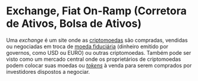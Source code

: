 # Exchange, Fiat On-Ramp (Corretora de Ativos, Bolsa de Ativos)

Uma _exchange_ é um site onde as [criptomoedas](Criptomoedas.md) são compradas, vendidas ou negociadas em troca de [moeda fiduciária](Moeda%20Fiduci%C3%A1ria.md) (dinheiro emitido por governos, como USD ou EURO) ou outras criptomoedas. Também pode ser visto como um mercado central onde os proprietários de criptomoedas podem colocar suas moedas ou [_tokens_](Token.md) à venda para serem comprados por investidores dispostos a negociar.
